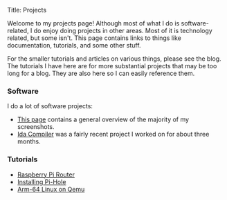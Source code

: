Title: Projects

Welcome to my projects page! Although most of what I do is software-related, I do enjoy doing projects in other areas. Most of it is technology related, but some isn't. This page contains links to things like documentation, tutorials, and some other stuff.

For the smaller tutorials and articles on various things, please see the blog. The tutorials I have here are for more substantial projects that may be too long for a blog. They are also here so I can easily reference them.

### Software

I do a lot of software projects:

* [This page](/software-projects.html) contains a general overview of the majority of my screenshots.
* [Ida Compiler](ida-log.html) was a fairly recent project I worked on for about three months.

### Tutorials

* [Raspberry Pi Router](/howto/rpi-router.html)
* [Installing Pi-Hole](/howto/pihole-install.html)
* [Arm-64 Linux on Qemu](/arm64-on-qemu.html)


